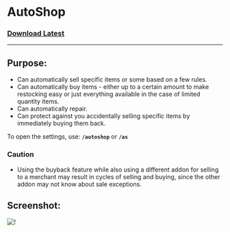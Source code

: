 # AutoShop

### [Download Latest](https://github.com/fondlez/AutoShop/releases/latest)

***

## Purpose:
* Can automatically sell specific items or some based on a few rules.
* Can automatically buy items - either up to a certain amount to make restocking easy or just everything available in the case of limited quantity items.
* Can automatically repair.
* Can protect against you accidentally selling specific items by immediately buying them back.

To open the settings, use: **`/autoshop`** or **`/as`**

### Caution
* Using the buyback feature while also using a different addon for selling to a merchant may result in cycles of selling and buying, since the other addon may not know about sale exceptions.

## Screenshot:
![!](https://i.imgur.com/85zHWXG.png)
